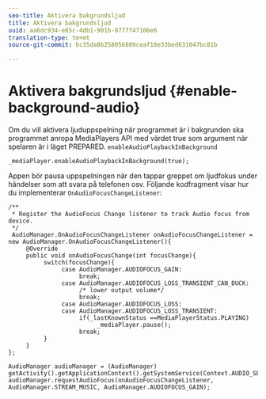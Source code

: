 ```yaml
---
seo-title: Aktivera bakgrundsljud
title: Aktivera bakgrundsljud
uuid: aa6dc934-e85c-4db1-901b-9777f47106e6
translation-type: tm+mt
source-git-commit: bc35da8b258056809ceaf18e33bed631047bc81b

---
```



# Aktivera bakgrundsljud {#enable-background-audio}

Om du vill aktivera ljuduppspelning när programmet är i bakgrunden ska programmet anropa MediaPlayers API med värdet true som argument när spelaren är i läget PREPARED. `enableAudioPlaybackInBackground`

```
_mediaPlayer.enableAudioPlaybackInBackground(true);
```

Appen bör pausa uppspelningen när den tappar greppet om ljudfokus under händelser som att svara på telefonen osv. Följande kodfragment visar hur du implementerar `OnAudioFocusChangeListener`:

```
/** 
 * Register the AudioFocus Change listener to track Audio focus from device. 
 */ 
 AudioManager.OnAudioFocusChangeListener onAudioFocusChangeListener = new AudioManager.OnAudioFocusChangeListener(){ 
     @Override 
     public void onAudioFocusChange(int focusChange){ 
          switch(focusChange){ 
               case AudioManager.AUDIOFOCUS_GAIN: 
                    break; 
               case AudioManager.AUDIOFOCUS_LOSS_TRANSIENT_CAN_DUCK: 
                    /* lower output volume*/ 
                    break; 
               case AudioManager.AUDIOFOCUS_LOSS: 
               case AudioManager.AUDIOFOCUS_LOSS_TRANSIENT: 
                    if(_lastKnownStatus ==MediaPlayerStatus.PLAYING) 
                         _mediaPlayer.pause(); 
                    break; 
          } 
     } 
}; 
 
AudioManager audioManager = (AudioManager) getActivity().getApplicationContext().getSystemService(Context.AUDIO_SERVICE); 
audioManager.requestAudioFocus(onAudioFocusChangeListener, AudioManager.STREAM_MUSIC, AudioManager.AUDIOFOCUS_GAIN);
```
